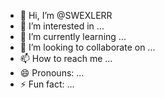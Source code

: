 - 👋 Hi, I’m @SWEXLERR
- 👀 I’m interested in ...
- 🌱 I’m currently learning ...
- 💞️ I’m looking to collaborate on ...
- 📫 How to reach me ...
- 😄 Pronouns: ...
- ⚡ Fun fact: ...

<!---
SWEXLERR/SWEXLERR is a ✨ special ✨ repository because its `README.md` (this file) appears on your GitHub profile.
You can click the Preview link to take a look at your changes.
--->
